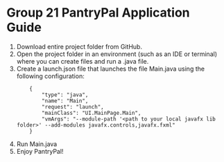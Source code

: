 # Group 21 PantryPal Application Guide

1. Download entire project folder from GitHub.
2. Open the project folder in an environment (such as an IDE or terminal) where you can create files and run a .java file.
3. Create a launch.json file that launches the file Main.java using the following configuration:
    ```
        {
            "type": "java",
            "name": "Main",
            "request": "launch",
            "mainClass": "UI.MainPage.Main",
            "vmArgs": "--module-path '<path to your local javafx lib folder>' --add-modules javafx.controls,javafx.fxml"
        }
    ```
4. Run Main.java
5. Enjoy PantryPal! 
